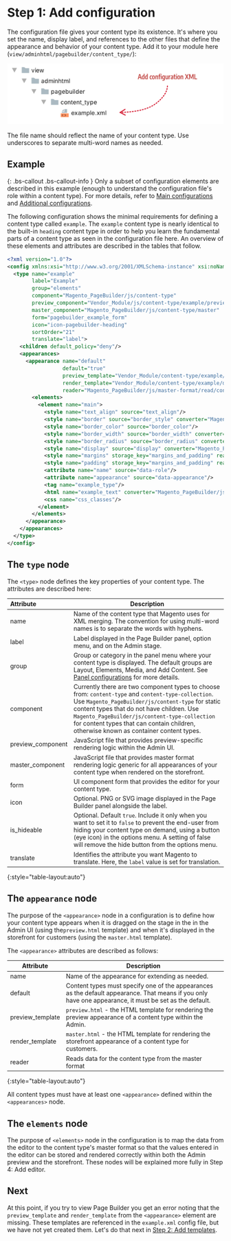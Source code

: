 <!-- {% raw %} -->

# Step 1: Add configuration

The configuration file gives your content type its existence. It's where you set the name, display label, and references to the other files that define the appearance and behavior of your content type. Add it to your module here (`view/adminhtml/pagebuilder/content_type/`):

![Create config file](../images/step1-add-config-file.png)

The file name should reflect the name of your content type. Use underscores to separate multi-word names as needed. 

## Example

{: .bs-callout .bs-callout-info }
Only a subset of configuration elements are described in this example (enough to understand the configuration file's role within a content type). For more details, refer to [Main configurations](../configurations/content-type-configuration.md) and [Additional configurations](../configurations/additional-configurations.md).


The following configuration shows the minimal requirements for defining a content type called `example`. The `example` content type is nearly identical to the built-in `heading` content type in order to help you learn the fundamental parts of a content type as seen in the configuration file here. An overview of these elements and attributes are described in the tables that follow.

``` xml
<?xml version="1.0"?>
<config xmlns:xsi="http://www.w3.org/2001/XMLSchema-instance" xsi:noNamespaceSchemaLocation="urn:magento:module:Magento_PageBuilder:etc/content_type.xsd">
  <type name="example"
        label="Example"
        group="elements"
        component="Magento_PageBuilder/js/content-type"
        preview_component="Vendor_Module/js/content-type/example/preview"
        master_component="Magento_PageBuilder/js/content-type/master"
        form="pagebuilder_example_form"
        icon="icon-pagebuilder-heading"
        sortOrder="21"
        translate="label">
    <children default_policy="deny"/>
    <appearances>
      <appearance name="default"
                  default="true"
                  preview_template="Vendor_Module/content-type/example/default/preview"
                  render_template="Vendor_Module/content-type/example/default/master"
                  reader="Magento_PageBuilder/js/master-format/read/configurable">
        <elements>
          <element name="main">
            <style name="text_align" source="text_align"/>
            <style name="border" source="border_style" converter="Magento_PageBuilder/js/converter/style/border-style"/>
            <style name="border_color" source="border_color"/>
            <style name="border_width" source="border_width" converter="Magento_PageBuilder/js/converter/style/border-width"/>
            <style name="border_radius" source="border_radius" converter="Magento_PageBuilder/js/converter/style/remove-px"/>
            <style name="display" source="display" converter="Magento_PageBuilder/js/converter/style/display" preview_converter="Magento_PageBuilder/js/converter/style/preview/display"/>
            <style name="margins" storage_key="margins_and_padding" reader="Magento_PageBuilder/js/property/margins" converter="Magento_PageBuilder/js/converter/style/margins"/>
            <style name="padding" storage_key="margins_and_padding" reader="Magento_PageBuilder/js/property/paddings" converter="Magento_PageBuilder/js/converter/style/paddings"/>
            <attribute name="name" source="data-role"/>
            <attribute name="appearance" source="data-appearance"/>
            <tag name="example_type"/>
            <html name="example_text" converter="Magento_PageBuilder/js/converter/html/tag-escaper"/>
            <css name="css_classes"/>
          </element>
        </elements>
      </appearance>
    </appearances>
  </type>
</config>
```

## The `type` node

The `<type>` node defines the key properties of your content type. The attributes are described here:

| Attribute         | Description                                                  |
| :---------------- | ------------------------------------------------------------ |
| name              | Name of the content type that Magento uses for XML merging. The convention for using multi-word names is to separate the words with hyphens. |
| label             | Label displayed in the Page Builder panel, option menu, and on the Admin stage. |
| group             | Group or category in the panel menu where your content type is displayed. The default groups are Layout, Elements, Media, and Add Content. See [Panel configurations](../configurations/panel-configurations.md) for more details. |
| component         | Currently there are two component types to choose from: `content-type` and `content-type-collection`. Use `Magento_PageBuilder/js/content-type` for static content types that do not have children. Use `Magento_PageBuilder/js/content-type-collection` for content types that can contain children, otherwise known as container content types. |
| preview_component | JavaScript file that provides preview-specific rendering logic within the Admin UI. |
| master_component  | JavaScript file that provides master format rendering logic generic for all appearances of your content type when rendered on the storefront. |
| form              | UI component form that provides the editor for your content type. |
| icon              | Optional. PNG or SVG image displayed in the Page Builder panel alongside the label. |
| is_hideable       | Optional. Default `true`. Include it only when you want to set it to `false` to prevent the end-user from hiding your  content type on demand, using a button (eye icon) in the options menu. A setting of false will remove the hide button from the options menu. |
| translate         | Identifies the attribute you want Magento to translate. Here, the `label` value is set for translation. |
{:style="table-layout:auto"}

## The `appearance` node

The purpose of the `<appearance>` node in a configuration is to define how your content type appears when it is dragged on the stage in the in the Admin UI (using the`preview.html` template) and when it's displayed in the storefront for customers (using the `master.html` template).

The `<appearance>` attributes are described as follows:

| Attribute        | Description                                                  |
| ---------------- | ------------------------------------------------------------ |
| name             | Name of the appearance for extending as needed.              |
| default          | Content types must specify one of the appearances as the default appearance. That means if you only have one appearance, it must be set as the default. |
| preview_template | `preview.html` - the HTML template for rendering the preview appearance of a content type within the Admin. |
| render_template  | `master.html` - the HTML template for rendering the storefront appearance of a content type for customers. |
| reader           | Reads data for the content type from the master format       |
{:style="table-layout:auto"}

All content types must have at least one `<appearance>` defined within the `<appearances>` node.

## The `elements` node

The purpose of `<elements>` node in the configuration is to map the data from the editor to the content type's master format so that the values entered in the editor can be stored and rendered correctly within both the Admin preview and the storefront. These nodes will be explained more fully in Step 4: Add editor.

## Next

At this point, if you try to view Page Builder you get an error noting that the `preview_template` and `render_template` from the `<appearance>` element are missing. These templates are referenced in the `example.xml` config file, but we have not yet created them. Let's do that next in [Step 2: Add templates](step-2-add-templates.md).

<!-- {% endraw %} -->